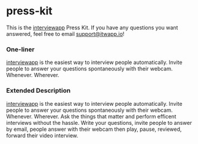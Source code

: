 press-kit
=========

This is the <a href="http://itwapp.io">interviewapp<a/> Press Kit. If you have any questions you want answered, feel free to email support@itwapp.io!

<h3>One-liner</h3>

<a href="http://itwapp.io">interviewapp<a/> is the easiest way to interview people automatically. Invite people to answer your questions spontaneously with their webcam. Whenever. Wherever.

<h3>Extended Description</h3>

<a href="http://itwapp.io">interviewapp<a/> is the easiest way to interview people automatically. Invite people to answer your questions spontaneously with their webcam. Whenever. Wherever. Ask the things that matter and perform efficent interviews without the hassle. Write your questions, invite people to answer by email, people answer with their webcam then play, pause, reviewed, forward their video interview.
